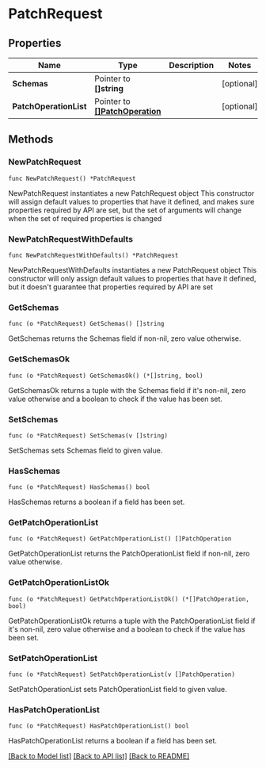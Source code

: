 # PatchRequest

## Properties

Name | Type | Description | Notes
------------ | ------------- | ------------- | -------------
**Schemas** | Pointer to **[]string** |  | [optional] 
**PatchOperationList** | Pointer to [**[]PatchOperation**](PatchOperation.md) |  | [optional] 

## Methods

### NewPatchRequest

`func NewPatchRequest() *PatchRequest`

NewPatchRequest instantiates a new PatchRequest object
This constructor will assign default values to properties that have it defined,
and makes sure properties required by API are set, but the set of arguments
will change when the set of required properties is changed

### NewPatchRequestWithDefaults

`func NewPatchRequestWithDefaults() *PatchRequest`

NewPatchRequestWithDefaults instantiates a new PatchRequest object
This constructor will only assign default values to properties that have it defined,
but it doesn't guarantee that properties required by API are set

### GetSchemas

`func (o *PatchRequest) GetSchemas() []string`

GetSchemas returns the Schemas field if non-nil, zero value otherwise.

### GetSchemasOk

`func (o *PatchRequest) GetSchemasOk() (*[]string, bool)`

GetSchemasOk returns a tuple with the Schemas field if it's non-nil, zero value otherwise
and a boolean to check if the value has been set.

### SetSchemas

`func (o *PatchRequest) SetSchemas(v []string)`

SetSchemas sets Schemas field to given value.

### HasSchemas

`func (o *PatchRequest) HasSchemas() bool`

HasSchemas returns a boolean if a field has been set.

### GetPatchOperationList

`func (o *PatchRequest) GetPatchOperationList() []PatchOperation`

GetPatchOperationList returns the PatchOperationList field if non-nil, zero value otherwise.

### GetPatchOperationListOk

`func (o *PatchRequest) GetPatchOperationListOk() (*[]PatchOperation, bool)`

GetPatchOperationListOk returns a tuple with the PatchOperationList field if it's non-nil, zero value otherwise
and a boolean to check if the value has been set.

### SetPatchOperationList

`func (o *PatchRequest) SetPatchOperationList(v []PatchOperation)`

SetPatchOperationList sets PatchOperationList field to given value.

### HasPatchOperationList

`func (o *PatchRequest) HasPatchOperationList() bool`

HasPatchOperationList returns a boolean if a field has been set.


[[Back to Model list]](../README.md#documentation-for-models) [[Back to API list]](../README.md#documentation-for-api-endpoints) [[Back to README]](../README.md)


